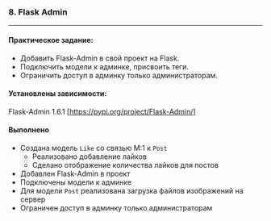 ### 8. Flask Admin

---

#### Практическое задание:

* Добавить Flask-Admin в свой проект на Flask.
* Подключить модели к админке, присвоить теги.
* Ограничить доступ в админку только администраторам.

#### Установлены зависимости:

Flask-Admin 1.6.1 [https://pypi.org/project/Flask-Admin/]

#### Выполнено

* Создана модель `Like` со связью M:1 к `Post`
  * Реализовано добавление лайков
  * Сделано отображение количества лайков для постов
* Добавлен Flask-Admin в проект
* Подключены модели к админке
* Для модели `Post` реализована загрузка файлов изображений на сервер
* Ограничен доступ в админку только администраторам


